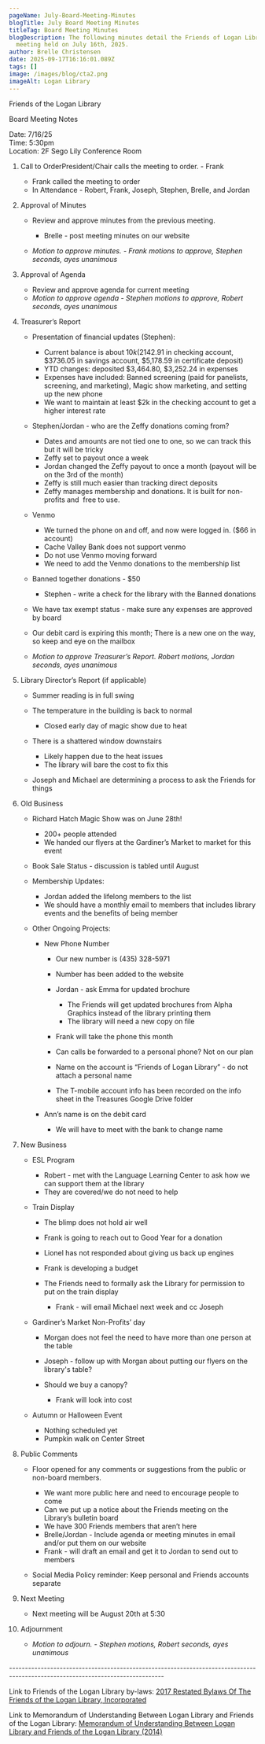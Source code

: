 ```yaml
---
pageName: July-Board-Meeting-Minutes
blogTitle: July Board Meeting Minutes
titleTag: Board Meeting Minutes
blogDescription: The following minutes detail the Friends of Logan Library Board
  meeting held on July 16th, 2025.
author: Brelle Christensen
date: 2025-09-17T16:16:01.089Z
tags: []
image: /images/blog/cta2.png
imageAlt: Logan Library
---
```

<!--StartFragment-->

Friends of the Logan Library 

Board Meeting Notes

Date: 7/16/25\
Time: 5:30pm\
Location: 2F Sego Lily Conference Room

1. Call to OrderPresident/Chair calls the meeting to order. - Frank

   * Frank called the meeting to order
   * In Attendance - Robert, Frank, Joseph, Stephen, Brelle, and Jordan
2. Approval of Minutes

   * Review and approve minutes from the previous meeting.

     * Brelle - post meeting minutes on our website
   * *Motion to approve minutes. - Frank motions to approve, Stephen seconds, ayes unanimous*
3. Approval of Agenda

   * Review and approve agenda for current meeting
   * *Motion to approve agenda - Stephen motions to approve, Robert seconds, ayes unanimous*
4. Treasurer’s Report

   * Presentation of financial updates (Stephen):

     * Current balance is about $10k ($2142.91 in checking account, $3736.05 in savings account, $5,178.59 in certificate deposit)
     * YTD changes: deposited $3,464.80, $3,252.24 in expenses
     * Expenses have included: Banned screening (paid for panelists, screening, and marketing), Magic show marketing, and setting up the new phone
     * We want to maintain at least $2k in the checking account to get a higher interest rate
   * Stephen/Jordan - who are the Zeffy donations coming from?

     * Dates and amounts are not tied one to one, so we can track this but it will be tricky
     * Zeffy set to payout once a week
     * Jordan changed the Zeffy payout to once a month (payout will be on the 3rd of the month)
     * Zeffy is still much easier than tracking direct deposits
     * Zeffy manages membership and donations. It is built for non-profits and  free to use.
   * Venmo 

     * We turned the phone on and off, and now were logged in. ($66 in account)
     * Cache Valley Bank does not support venmo
     * Do not use Venmo moving forward
     * We need to add the Venmo donations to the membership list
   * Banned together donations - $50

     * Stephen - write a check for the library with the Banned donations
   * We have tax exempt status - make sure any expenses are approved by board
   * Our debit card is expiring this month; There is a new one on the way, so keep and eye on the mailbox
   * *Motion to approve Treasurer’s Report. Robert motions, Jordan seconds, ayes unanimous* 
5. Library Director’s Report (if applicable)

   * Summer reading is in full swing
   * The temperature in the building is back to normal

     * Closed early day of magic show due to heat
   * There is a shattered window downstairs 

     * Likely happen due to the heat issues
     * The library will bare the cost to fix this
   * Joseph and Michael are determining a process to ask the Friends for things
6. Old Business

   * Richard Hatch Magic Show was on June 28th!

     * 200+ people attended
     * We handed our flyers at the Gardiner’s Market to market for this event
   * Book Sale Status - discussion is tabled until August
   * Membership Updates:

     * Jordan added the lifelong members to the list 
     * We should have a monthly email to members that includes library events and the benefits of being member
   * Other Ongoing Projects: 

     * New Phone Number

       * Our new number is (435) 328-5971
       * Number has been added to the website
       * Jordan - ask Emma for updated brochure

         * The Friends will get updated brochures from Alpha Graphics instead of the library printing them
         * The library will need a new copy on file
       * Frank will take the phone this month
       * Can calls be forwarded to a personal phone? Not on our plan
       * Name on the account is “Friends of Logan Library” - do not attach a personal name
       * The T-mobile account info has been recorded on the info sheet in the Treasures Google Drive folder
     * Ann’s name is on the debit card

       * We will have to meet with the bank to change name
7. New Business

   * ESL Program

     * Robert - met with the Language Learning Center to ask how we can support them at the library
     * They are covered/we do not need to help
   * Train Display

     * The blimp does not hold air well
     * Frank is going to reach out to Good Year for a donation
     * Lionel has not responded about giving us back up engines
     * Frank is developing a budget
     * The Friends need to formally ask the Library for permission to put on the train display

       * Frank - will email Michael next week and cc Joseph
   * Gardiner’s Market Non-Profits’ day

     * Morgan does not feel the need to have more than one person at the table
     * Joseph - follow up with Morgan about putting our flyers on the library's table?
     * Should we buy a canopy?

       * Frank will look into cost
   * Autumn or Halloween Event

     * Nothing scheduled yet
     * Pumpkin walk on Center Street
8. Public Comments

   * Floor opened for any comments or suggestions from the public or non-board members. 

     * We want more public here and need to encourage people to come 
     * Can we put up a notice about the Friends meeting on the Library’s bulletin board
     * We have 300 Friends members that aren’t here
     * Brelle/Jordan - Include agenda or meeting minutes in email and/or put them on our website
     * Frank - will draft an email and get it to Jordan to send out to members
   * Social Media Policy reminder: Keep personal and Friends accounts separate
9. Next Meeting

   * Next meeting will be August 20th at 5:30
10. Adjournment

    * *Motion to adjourn. - Stephen motions, Robert seconds, ayes unanimous*

\-------------------------------------------------------------------------------------------------------------------------------

Link to Friends of the Logan Library by-laws: [2017 Restated Bylaws Of The Friends of the Logan Library, Incorporated](https://library.loganutah.gov/AboutUs/Friends/2017%20RESTATED%20BYLAWS%20FLL.pdf)

Link to Memorandum of Understanding Between Logan Library and Friends of the Logan Library: [Memorandum of Understanding Between Logan Library and Friends of the Logan Library (2014)](https://library.loganutah.gov/AboutUs/Friends/MOU_FriendsOfTheLibrary_2014-04-12.pdf)

<!--EndFragment-->